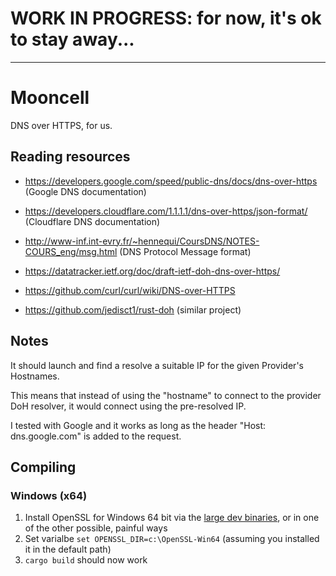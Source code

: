 # WORK IN PROGRESS: for now, it's ok to stay away...

---

# Mooncell

DNS over HTTPS, for us.

## Reading resources

* https://developers.google.com/speed/public-dns/docs/dns-over-https (Google DNS documentation)
* https://developers.cloudflare.com/1.1.1.1/dns-over-https/json-format/ (Cloudflare DNS documentation)

* http://www-inf.int-evry.fr/~hennequi/CoursDNS/NOTES-COURS_eng/msg.html (DNS Protocol Message format)

* https://datatracker.ietf.org/doc/draft-ietf-doh-dns-over-https/
* https://github.com/curl/curl/wiki/DNS-over-HTTPS
* https://github.com/jedisct1/rust-doh (similar project)

## Notes

It should launch and find a resolve a suitable IP for the given Provider's Hostnames.

This means that instead of using the "hostname" to connect to the provider DoH resolver, it would connect using the
pre-resolved IP.

I tested with Google and it works as long as the header "Host: dns.google.com" is added to the request. 

## Compiling

### Windows (x64)

1. Install OpenSSL for Windows 64 bit via the [large dev binaries](http://slproweb.com/products/Win32OpenSSL.html), or in one of the other possible, painful ways
2. Set varialbe `set OPENSSL_DIR=c:\OpenSSL-Win64` (assuming you installed it in the default path)
3. `cargo build` should now work